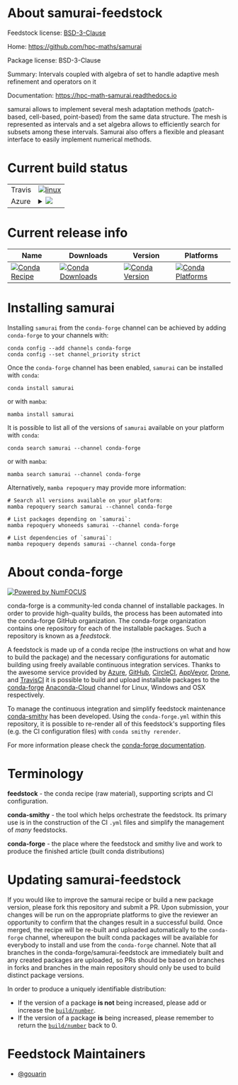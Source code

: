 About samurai-feedstock
=======================

Feedstock license: [BSD-3-Clause](https://github.com/conda-forge/samurai-feedstock/blob/main/LICENSE.txt)

Home: https://github.com/hpc-maths/samurai

Package license: BSD-3-Clause

Summary: Intervals coupled with algebra of set to handle adaptive mesh refinement and operators on it

Documentation: https://hpc-math-samurai.readthedocs.io

samurai allows to implement several mesh adaptation methods (patch-based, cell-based, point-based)
from the same data structure. The mesh is represented as intervals and a set algebra allows to efficiently
search for subsets among these intervals. Samurai also offers a flexible and pleasant interface to easily
implement numerical methods.


Current build status
====================


<table><tr>
    <td>Travis</td>
    <td>
      <a href="https://app.travis-ci.com/conda-forge/samurai-feedstock">
        <img alt="linux" src="https://img.shields.io/travis/com/conda-forge/samurai-feedstock/main.svg?label=Linux">
      </a>
    </td>
  </tr>
    
  <tr>
    <td>Azure</td>
    <td>
      <details>
        <summary>
          <a href="https://dev.azure.com/conda-forge/feedstock-builds/_build/latest?definitionId=19243&branchName=main">
            <img src="https://dev.azure.com/conda-forge/feedstock-builds/_apis/build/status/samurai-feedstock?branchName=main">
          </a>
        </summary>
        <table>
          <thead><tr><th>Variant</th><th>Status</th></tr></thead>
          <tbody><tr>
              <td>linux_64</td>
              <td>
                <a href="https://dev.azure.com/conda-forge/feedstock-builds/_build/latest?definitionId=19243&branchName=main">
                  <img src="https://dev.azure.com/conda-forge/feedstock-builds/_apis/build/status/samurai-feedstock?branchName=main&jobName=linux&configuration=linux%20linux_64_" alt="variant">
                </a>
              </td>
            </tr><tr>
              <td>linux_aarch64</td>
              <td>
                <a href="https://dev.azure.com/conda-forge/feedstock-builds/_build/latest?definitionId=19243&branchName=main">
                  <img src="https://dev.azure.com/conda-forge/feedstock-builds/_apis/build/status/samurai-feedstock?branchName=main&jobName=linux&configuration=linux%20linux_aarch64_" alt="variant">
                </a>
              </td>
            </tr><tr>
              <td>linux_ppc64le</td>
              <td>
                <a href="https://dev.azure.com/conda-forge/feedstock-builds/_build/latest?definitionId=19243&branchName=main">
                  <img src="https://dev.azure.com/conda-forge/feedstock-builds/_apis/build/status/samurai-feedstock?branchName=main&jobName=linux&configuration=linux%20linux_ppc64le_" alt="variant">
                </a>
              </td>
            </tr><tr>
              <td>osx_64</td>
              <td>
                <a href="https://dev.azure.com/conda-forge/feedstock-builds/_build/latest?definitionId=19243&branchName=main">
                  <img src="https://dev.azure.com/conda-forge/feedstock-builds/_apis/build/status/samurai-feedstock?branchName=main&jobName=osx&configuration=osx%20osx_64_" alt="variant">
                </a>
              </td>
            </tr><tr>
              <td>osx_arm64</td>
              <td>
                <a href="https://dev.azure.com/conda-forge/feedstock-builds/_build/latest?definitionId=19243&branchName=main">
                  <img src="https://dev.azure.com/conda-forge/feedstock-builds/_apis/build/status/samurai-feedstock?branchName=main&jobName=osx&configuration=osx%20osx_arm64_" alt="variant">
                </a>
              </td>
            </tr><tr>
              <td>win_64</td>
              <td>
                <a href="https://dev.azure.com/conda-forge/feedstock-builds/_build/latest?definitionId=19243&branchName=main">
                  <img src="https://dev.azure.com/conda-forge/feedstock-builds/_apis/build/status/samurai-feedstock?branchName=main&jobName=win&configuration=win%20win_64_" alt="variant">
                </a>
              </td>
            </tr>
          </tbody>
        </table>
      </details>
    </td>
  </tr>
</table>

Current release info
====================

| Name | Downloads | Version | Platforms |
| --- | --- | --- | --- |
| [![Conda Recipe](https://img.shields.io/badge/recipe-samurai-green.svg)](https://anaconda.org/conda-forge/samurai) | [![Conda Downloads](https://img.shields.io/conda/dn/conda-forge/samurai.svg)](https://anaconda.org/conda-forge/samurai) | [![Conda Version](https://img.shields.io/conda/vn/conda-forge/samurai.svg)](https://anaconda.org/conda-forge/samurai) | [![Conda Platforms](https://img.shields.io/conda/pn/conda-forge/samurai.svg)](https://anaconda.org/conda-forge/samurai) |

Installing samurai
==================

Installing `samurai` from the `conda-forge` channel can be achieved by adding `conda-forge` to your channels with:

```
conda config --add channels conda-forge
conda config --set channel_priority strict
```

Once the `conda-forge` channel has been enabled, `samurai` can be installed with `conda`:

```
conda install samurai
```

or with `mamba`:

```
mamba install samurai
```

It is possible to list all of the versions of `samurai` available on your platform with `conda`:

```
conda search samurai --channel conda-forge
```

or with `mamba`:

```
mamba search samurai --channel conda-forge
```

Alternatively, `mamba repoquery` may provide more information:

```
# Search all versions available on your platform:
mamba repoquery search samurai --channel conda-forge

# List packages depending on `samurai`:
mamba repoquery whoneeds samurai --channel conda-forge

# List dependencies of `samurai`:
mamba repoquery depends samurai --channel conda-forge
```


About conda-forge
=================

[![Powered by
NumFOCUS](https://img.shields.io/badge/powered%20by-NumFOCUS-orange.svg?style=flat&colorA=E1523D&colorB=007D8A)](https://numfocus.org)

conda-forge is a community-led conda channel of installable packages.
In order to provide high-quality builds, the process has been automated into the
conda-forge GitHub organization. The conda-forge organization contains one repository
for each of the installable packages. Such a repository is known as a *feedstock*.

A feedstock is made up of a conda recipe (the instructions on what and how to build
the package) and the necessary configurations for automatic building using freely
available continuous integration services. Thanks to the awesome service provided by
[Azure](https://azure.microsoft.com/en-us/services/devops/), [GitHub](https://github.com/),
[CircleCI](https://circleci.com/), [AppVeyor](https://www.appveyor.com/),
[Drone](https://cloud.drone.io/welcome), and [TravisCI](https://travis-ci.com/)
it is possible to build and upload installable packages to the
[conda-forge](https://anaconda.org/conda-forge) [Anaconda-Cloud](https://anaconda.org/)
channel for Linux, Windows and OSX respectively.

To manage the continuous integration and simplify feedstock maintenance
[conda-smithy](https://github.com/conda-forge/conda-smithy) has been developed.
Using the ``conda-forge.yml`` within this repository, it is possible to re-render all of
this feedstock's supporting files (e.g. the CI configuration files) with ``conda smithy rerender``.

For more information please check the [conda-forge documentation](https://conda-forge.org/docs/).

Terminology
===========

**feedstock** - the conda recipe (raw material), supporting scripts and CI configuration.

**conda-smithy** - the tool which helps orchestrate the feedstock.
                   Its primary use is in the construction of the CI ``.yml`` files
                   and simplify the management of *many* feedstocks.

**conda-forge** - the place where the feedstock and smithy live and work to
                  produce the finished article (built conda distributions)


Updating samurai-feedstock
==========================

If you would like to improve the samurai recipe or build a new
package version, please fork this repository and submit a PR. Upon submission,
your changes will be run on the appropriate platforms to give the reviewer an
opportunity to confirm that the changes result in a successful build. Once
merged, the recipe will be re-built and uploaded automatically to the
`conda-forge` channel, whereupon the built conda packages will be available for
everybody to install and use from the `conda-forge` channel.
Note that all branches in the conda-forge/samurai-feedstock are
immediately built and any created packages are uploaded, so PRs should be based
on branches in forks and branches in the main repository should only be used to
build distinct package versions.

In order to produce a uniquely identifiable distribution:
 * If the version of a package **is not** being increased, please add or increase
   the [``build/number``](https://docs.conda.io/projects/conda-build/en/latest/resources/define-metadata.html#build-number-and-string).
 * If the version of a package **is** being increased, please remember to return
   the [``build/number``](https://docs.conda.io/projects/conda-build/en/latest/resources/define-metadata.html#build-number-and-string)
   back to 0.

Feedstock Maintainers
=====================

* [@gouarin](https://github.com/gouarin/)

